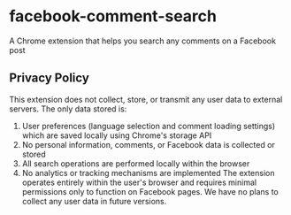 # facebook-comment-search
A Chrome extension that helps you search any comments on a Facebook post

## Privacy Policy
This extension does not collect, store, or transmit any user data to external servers. The only data stored is:
1. User preferences (language selection and comment loading settings) which are saved locally using Chrome's storage API
2. No personal information, comments, or Facebook data is collected or stored
3. All search operations are performed locally within the browser
4. No analytics or tracking mechanisms are implemented
The extension operates entirely within the user's browser and requires minimal permissions only to function on Facebook pages. We have no plans to collect any user data in future versions.
